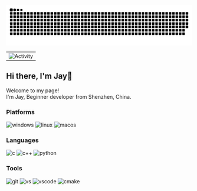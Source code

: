 <picture>
  <source media="(prefers-color-scheme: dark)" srcset="https://raw.githubusercontent.com/jaynraven/jaynraven/output/github-contribution-grid-snake-dark.svg">
  <source media="(prefers-color-scheme: light)" srcset="https://raw.githubusercontent.com/jaynraven/jaynraven/output/github-contribution-grid-snake.svg">
  <img alt="github contribution grid snake animation" src="https://raw.githubusercontent.com/jaynraven/jaynraven/output/github-contribution-grid-snake.svg">
</picture>

<!-- GitHub Activity Graph GitHub 活动图 -->
<table align="center">
  <tr>
    <td><img src="https://github-readme-activity-graph.vercel.app/graph?username=jaynraven&theme=github-compact&bg_color=FF000000&hide_border=true" alt="Activity"/></td>
  </tr>
</table>

<h2>Hi there, I'm Jay👋</h2>

<p>Welcome to my page! </br> I'm Jay, Beginner developer from Shenzhen, China.</br></p>
<h3>Platforms</h3>
<p>
  <img alt="windows" src="https://img.shields.io/badge/-Windows-0078D6?style=flat-square&logo=windows10&logoColor=white" />
  <img alt="linux" src="https://img.shields.io/badge/-Linux-FCC624?style=flat-square&logo=linux&logoColor=white" /> 
  <img alt="macos" src="https://img.shields.io/badge/-MacOS-000000?style=flat-square&logo=macos&logoColor=white" />
</p>
<h3>Languages</h3>
<p>
  <img alt="c" src="https://img.shields.io/badge/-C-A8B9CC?style=flat-square&logo=c&logoColor=white" />
  <img alt="c++" src="https://img.shields.io/badge/-C++-00599C?style=flat-square&logo=cplusplus&logoColor=white" /> 
  <img alt="python" src="https://img.shields.io/badge/-Python-3776AB?style=flat-square&logo=python&logoColor=white" />
</p>
<h3>Tools</h3>
<p>
  <img alt="git" src="https://img.shields.io/badge/-Git-F05032?style=flat-square&logo=git&logoColor=white" />
  <img alt="vs" src="https://img.shields.io/badge/-VS-5C2D91?style=flat-square&logo=visualstudio&logoColor=white" />
  <img alt="vscode" src="https://img.shields.io/badge/-VSCode-007ACC?style=flat-square&logo=visualstudiocode&logoColor=white" />
  <img alt="cmake" src="https://img.shields.io/badge/-CMake-064F8C?style=flat-square&logo=cmake&logoColor=white" />
</p>
